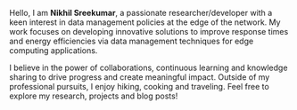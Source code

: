 Hello, I am **Nikhil Sreekumar**, a passionate researcher/developer with a keen interest in data management policies at the edge of the network. My work focuses on developing innovative solutions to improve response times and energy efficiencies via data management techniques for edge computing applications.

I believe in the power of collaborations, continuous learning and knowledge sharing to drive progress and create meaningful impact. Outside of my professional pursuits, I enjoy hiking, cooking and traveling. Feel free to explore my research, projects and blog posts!